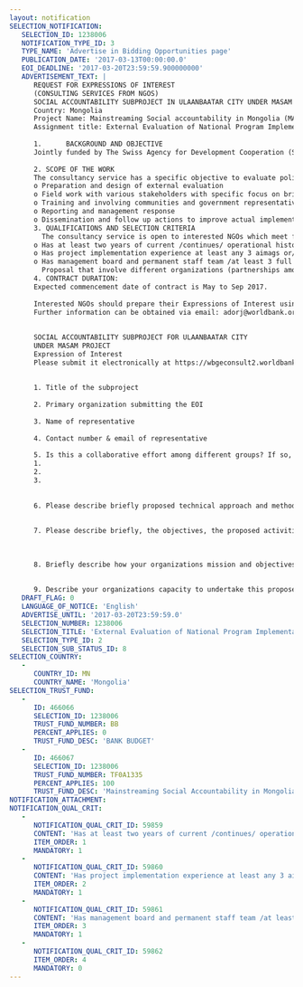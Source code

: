 ```yaml
---
layout: notification
SELECTION_NOTIFICATION: 
   SELECTION_ID: 1238006
   NOTIFICATION_TYPE_ID: 3
   TYPE_NAME: 'Advertise in Bidding Opportunities page'
   PUBLICATION_DATE: '2017-03-13T00:00:00.0'
   EOI_DEADLINE: '2017-03-20T23:59:59.900000000'
   ADVERTISEMENT_TEXT: |
      REQUEST FOR EXPRESSIONS OF INTEREST
      (CONSULTING SERVICES FROM NGOS)
      SOCIAL ACCOUNTABILITY SUBPROJECT IN ULAANBAATAR CITY UNDER MASAM PROJECT
      Country: Mongolia
      Project Name: Mainstreaming Social accountability in Mongolia (MASAM) project
      Assignment title: External Evaluation of National Program Implementation Related with Environment standard for education services
      
      1.      BACKGROUND AND OBJECTIVE
      Jointly funded by The Swiss Agency for Development Cooperation (SDC) and the World Bank (WB), the MASAM project (2015 to 2019) has been implemented in 10 aimags and 3 districts in Ulaanbaatar. The goal of the consultancy service is to increase access of citizens to public decision-making processes and quality services through social accountability conducting external evaluation of national program implementations in collaboration of Ulaanbaatar City and its three districts, Bayanzurkh, Chingeltei and Songinokhairkhan.  According to Development policy and planning law (2015), article 20, as part of monitoring and evaluation framework of policy implementation, external evaluation is to be conducted by civil society, professional associations and academia. However, to date, clear methodology and practice has not been identified yet. In order to strengthen the implementation of this law, this is the one of four (4) MASAM subprojects to be piloted in focus two sectors, health and education in Ulaanbaatar city. 
      
      2. SCOPE OF THE WORK 
      The consultancy service has a specific objective to evaluate policy implementation of suggested policy program, namely National program on Education (2011-2020), related with priority/cross cutting issue on education: Unmet environment standard for education services. It is expected to be develop sustainable models for external evaluation on policy implementation. The model should consider elements of capacity building for effective application of the model and the mechanisms through which the findings of the external evaluations will feed into the planning of future policy documents (or the adjustment of the current ones) and their implementation arrangements. External evaluation may include following activities:
      o	Preparation and design of external evaluation
      o	Field work with various stakeholders with specific focus on bringing voice of citizens 
      o	Training and involving communities and government representatives in external evaluations
      o	Reporting and management response
      o	Dissemination and follow up actions to improve actual implementation of the policy
      3. QUALIFICATIONS AND SELECTION CRITERIA 
      	The consultancy service is open to interested NGOs which meet following essential criteria: 
      o	Has at least two years of current /continues/ operational history particularly promoting good governance, transparency, social accountability and public service improvements 
      o	Has project implementation experience at least any 3 aimags or/and districts 
      o	Has management board and permanent staff team /at least 3 full time staff and part time staff/ and proven professional capacity and experiences
      	Proposal that involve different organizations (partnerships among stakeholders, such as professional associations and academia) are highly encouraged. The budget ceiling is as follows: $18,000 for proposal implemented by one organization; $25,000 for proposal submitted by two or more organizations. 
      4. CONTRACT DURATION: 
      Expected commencement date of contract is May to Sep 2017. 
      
      Interested NGOs should prepare their Expressions of Interest using the enclosed template in English and Expressions of Interest must be submitted electronically at https://wbgeconsult2.worldbank.org/wbgec/index.html The submission deadline is 18.00pm (local time, Ulaanbaatar, Mongolia), Mar 20, 2017.
      Further information can be obtained via email: adorj@worldbank.org; tel: 976-70078231 and scheduled information session (please register via provided email). 
      
      
      SOCIAL ACCOUNTABILITY SUBPROJECT FOR ULAANBAATAR CITY 
      UNDER MASAM PROJECT 
      Expression of Interest 
      Please submit it electronically at https://wbgeconsult2.worldbank.org/wbgec/index.html before 18.00pm (local time, Ulaanbaatar, Mongolia), Mar 20, 2017.
      
      
      1. Title of the subproject
      
      2. Primary organization submitting the EOI 
      
      3. Name of representative 
      
      4. Contact number & email of representative 
      
      5. Is this a collaborative effort among different groups? If so, list names of organizations and representatives
      1.	  
      2.	  
      3.	
      
      
      6. Please describe briefly proposed technical approach and methodology to conduct external evaluation of the chosen program (250 words max)
      
      
      7. Please describe briefly, the objectives, the proposed activities and expected results (250 words max)
      
      
      
      8. Briefly describe how your organizations mission and objectives align with the proposed subproject. Please include previous and current experience in implementing policy research or advocacy, service delivery monitoring and evaluation projects in the health or education sector. (250 words max)
      
      
      9. Describe your organizations capacity to undertake this proposed activity (e.g, staffing, financial management, technical) or how you propose to build this expertise (e.g., through collaboration, partnerships). (250 words max)
   DRAFT_FLAG: 0
   LANGUAGE_OF_NOTICE: 'English'
   ADVERTISE_UNTIL: '2017-03-20T23:59:59.0'
   SELECTION_NUMBER: 1238006
   SELECTION_TITLE: 'External Evaluation of National Program Implementation Related with Environment standard for education services'
   SELECTION_TYPE_ID: 2
   SELECTION_SUB_STATUS_ID: 8
SELECTION_COUNTRY: 
   - 
      COUNTRY_ID: MN
      COUNTRY_NAME: 'Mongolia'
SELECTION_TRUST_FUND: 
   - 
      ID: 466066
      SELECTION_ID: 1238006
      TRUST_FUND_NUMBER: BB
      PERCENT_APPLIES: 0
      TRUST_FUND_DESC: 'BANK BUDGET'
   - 
      ID: 466067
      SELECTION_ID: 1238006
      TRUST_FUND_NUMBER: TF0A1335
      PERCENT_APPLIES: 100
      TRUST_FUND_DESC: 'Mainstreaming Social Accountability in Mongolia (MASAM)'
NOTIFICATION_ATTACHMENT: 
NOTIFICATION_QUAL_CRIT: 
   - 
      NOTIFICATION_QUAL_CRIT_ID: 59859
      CONTENT: 'Has at least two years of current /continues/ operational history particularly promoting good governance, transparency, social accountability and public service improvements'
      ITEM_ORDER: 1
      MANDATORY: 1
   - 
      NOTIFICATION_QUAL_CRIT_ID: 59860
      CONTENT: 'Has project implementation experience at least any 3 aimags or/and districts'
      ITEM_ORDER: 2
      MANDATORY: 1
   - 
      NOTIFICATION_QUAL_CRIT_ID: 59861
      CONTENT: 'Has management board and permanent staff team /at least 3 full time staff and part time staff/ and proven professional capacity and experiences'
      ITEM_ORDER: 3
      MANDATORY: 1
   - 
      NOTIFICATION_QUAL_CRIT_ID: 59862
      ITEM_ORDER: 4
      MANDATORY: 0
---
```

